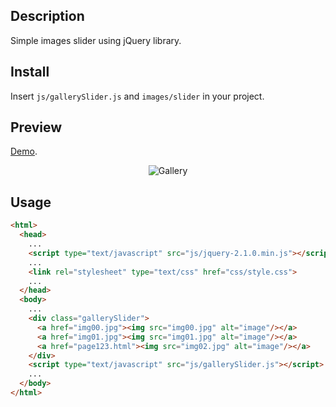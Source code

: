 ## Description
Simple images slider using jQuery library.

## Install
Insert `js/gallerySlider.js` and `images/slider` in your project.

## Preview
<a href="http://biotopia.shy.cz/" target="_blank">Demo</a>.
<p style="text-align: center;">
<img src="http://s18.postimg.org/ind24cnp5/img00.jpg" alt="Gallery">
</p>

## Usage
```html
<html>
  <head>
    ...
    <script type="text/javascript" src="js/jquery-2.1.0.min.js"></script>
    ...
    <link rel="stylesheet" type="text/css" href="css/style.css">
    ...
  </head>
  <body>
    ...
    <div class="gallerySlider">
      <a href="img00.jpg"><img src="img00.jpg" alt="image"/></a>
      <a href="img01.jpg"><img src="img01.jpg" alt="image"/></a>
      <a href="page123.html"><img src="img02.jpg" alt="image"/></a>
    </div>
    <script type="text/javascript" src="js/gallerySlider.js"></script>
    ...
  </body>
</html>
```
<!--<img src="http://s18.postimg.org/octaontvd/img01.jpg" alt="Gallery">-->
